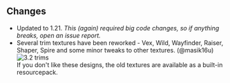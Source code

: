 ## Changes
- Updated to 1.21. *This (again) required big code changes, so if anything breaks, open an issue report.*
- Several trim textures have been reworked - Vex, Wild, Wayfinder, Raiser, Shaper, Spire and some minor tweaks to other textures. (@masik16u)
![3.2 trims](https://cdn.modrinth.com/data/XpzGz7KD/images/6e8e22627a57ea58dec99c451c7e7595faf0c5a0.png)  
If you don't like these designs, the old textures are available as a built-in resourcepack.